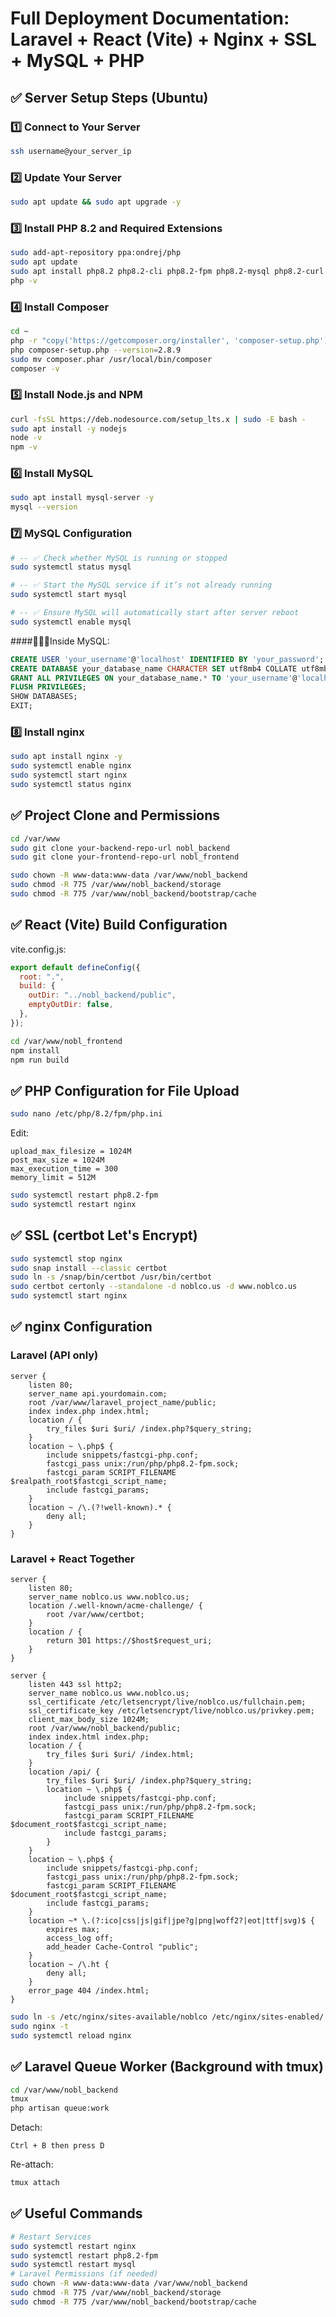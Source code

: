 
# Full Deployment Documentation: Laravel + React (Vite) + Nginx + SSL + MySQL + PHP

## ✅ Server Setup Steps (Ubuntu)

### 1️⃣ Connect to Your Server
```bash
ssh username@your_server_ip
```

### 2️⃣ Update Your Server
```bash
sudo apt update && sudo apt upgrade -y
```

### 3️⃣ Install PHP 8.2 and Required Extensions
```bash
sudo add-apt-repository ppa:ondrej/php
sudo apt update
sudo apt install php8.2 php8.2-cli php8.2-fpm php8.2-mysql php8.2-curl php8.2-mbstring php8.2-xml php8.2-zip php8.2-bcmath unzip -y
php -v
```

### 4️⃣ Install Composer
```bash
cd ~
php -r "copy('https://getcomposer.org/installer', 'composer-setup.php');"
php composer-setup.php --version=2.8.9
sudo mv composer.phar /usr/local/bin/composer
composer -v
```

### 5️⃣ Install Node.js and NPM
```bash
curl -fsSL https://deb.nodesource.com/setup_lts.x | sudo -E bash -
sudo apt install -y nodejs
node -v
npm -v
```

### 6️⃣ Install MySQL
```bash
sudo apt install mysql-server -y
mysql --version
```

### 7️⃣ MySQL Configuration
```bash
# -- ✅ Check whether MySQL is running or stopped
sudo systemctl status mysql   

# -- ✅ Start the MySQL service if it’s not already running
sudo systemctl start mysql    

# -- ✅ Ensure MySQL will automatically start after server reboot
sudo systemctl enable mysql   

```
####📌📌📌Inside MySQL:
```sql
CREATE USER 'your_username'@'localhost' IDENTIFIED BY 'your_password';
CREATE DATABASE your_database_name CHARACTER SET utf8mb4 COLLATE utf8mb4_unicode_ci;
GRANT ALL PRIVILEGES ON your_database_name.* TO 'your_username'@'localhost';
FLUSH PRIVILEGES;
SHOW DATABASES;
EXIT;
```

### 8️⃣ Install nginx
```bash
sudo apt install nginx -y
sudo systemctl enable nginx
sudo systemctl start nginx
sudo systemctl status nginx
```

## ✅ Project Clone and Permissions
```bash
cd /var/www
sudo git clone your-backend-repo-url nobl_backend
sudo git clone your-frontend-repo-url nobl_frontend

sudo chown -R www-data:www-data /var/www/nobl_backend
sudo chmod -R 775 /var/www/nobl_backend/storage
sudo chmod -R 775 /var/www/nobl_backend/bootstrap/cache
```

## ✅ React (Vite) Build Configuration
vite.config.js:
```javascript
export default defineConfig({
  root: ".",
  build: {
    outDir: "../nobl_backend/public",
    emptyOutDir: false,
  },
});
```
```bash
cd /var/www/nobl_frontend
npm install
npm run build
```

## ✅ PHP Configuration for File Upload
```bash
sudo nano /etc/php/8.2/fpm/php.ini
```
Edit:
```
upload_max_filesize = 1024M
post_max_size = 1024M
max_execution_time = 300
memory_limit = 512M
```
```bash
sudo systemctl restart php8.2-fpm
sudo systemctl restart nginx
```

## ✅ SSL (certbot Let's Encrypt)
```bash
sudo systemctl stop nginx
sudo snap install --classic certbot
sudo ln -s /snap/bin/certbot /usr/bin/certbot
sudo certbot certonly --standalone -d noblco.us -d www.noblco.us
sudo systemctl start nginx
```

## ✅ nginx Configuration

### Laravel (API only)
```nginx
server {
    listen 80;
    server_name api.yourdomain.com;
    root /var/www/laravel_project_name/public;
    index index.php index.html;
    location / {
        try_files $uri $uri/ /index.php?$query_string;
    }
    location ~ \.php$ {
        include snippets/fastcgi-php.conf;
        fastcgi_pass unix:/run/php/php8.2-fpm.sock;
        fastcgi_param SCRIPT_FILENAME $realpath_root$fastcgi_script_name;
        include fastcgi_params;
    }
    location ~ /\.(?!well-known).* {
        deny all;
    }
}
```

### Laravel + React Together
```nginx
server {
    listen 80;
    server_name noblco.us www.noblco.us;
    location /.well-known/acme-challenge/ {
        root /var/www/certbot;
    }
    location / {
        return 301 https://$host$request_uri;
    }
}

server {
    listen 443 ssl http2;
    server_name noblco.us www.noblco.us;
    ssl_certificate /etc/letsencrypt/live/noblco.us/fullchain.pem;
    ssl_certificate_key /etc/letsencrypt/live/noblco.us/privkey.pem;
    client_max_body_size 1024M;
    root /var/www/nobl_backend/public;
    index index.html index.php;
    location / {
        try_files $uri $uri/ /index.html;
    }
    location /api/ {
        try_files $uri $uri/ /index.php?$query_string;
        location ~ \.php$ {
            include snippets/fastcgi-php.conf;
            fastcgi_pass unix:/run/php/php8.2-fpm.sock;
            fastcgi_param SCRIPT_FILENAME $document_root$fastcgi_script_name;
            include fastcgi_params;
        }
    }
    location ~ \.php$ {
        include snippets/fastcgi-php.conf;
        fastcgi_pass unix:/run/php/php8.2-fpm.sock;
        fastcgi_param SCRIPT_FILENAME $document_root$fastcgi_script_name;
        include fastcgi_params;
    }
    location ~* \.(?:ico|css|js|gif|jpe?g|png|woff2?|eot|ttf|svg)$ {
        expires max;
        access_log off;
        add_header Cache-Control "public";
    }
    location ~ /\.ht {
        deny all;
    }
    error_page 404 /index.html;
}
```
```bash
sudo ln -s /etc/nginx/sites-available/noblco /etc/nginx/sites-enabled/
sudo nginx -t
sudo systemctl reload nginx
```

## ✅ Laravel Queue Worker (Background with tmux)
```bash
cd /var/www/nobl_backend
tmux
php artisan queue:work
```
Detach:
```
Ctrl + B then press D
```
Re-attach:
```bash
tmux attach
```

## ✅ Useful Commands
```bash
# Restart Services
sudo systemctl restart nginx
sudo systemctl restart php8.2-fpm
sudo systemctl restart mysql
# Laravel Permissions (if needed)
sudo chown -R www-data:www-data /var/www/nobl_backend
sudo chmod -R 775 /var/www/nobl_backend/storage
sudo chmod -R 775 /var/www/nobl_backend/bootstrap/cache
```

